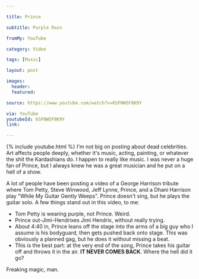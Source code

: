 ```yaml
---

title: Prince

subtitle: Purple Rain

fromMy: YouTube

category: Video

tags: [Music]

layout: post

images:
  header:
  featured:

source: https://www.youtube.com/watch?v=6SFNW5F8K9Y

via: YouTube
youtubeId: 6SFNW5F8K9Y
link:

---
```


{% include youtube.html %}
I'm not big on posting about dead celebrities. Art affects people deeply, whether it's music, acting, painting, or whatever the shit the Kardashians do.  I happen to really like music. I was never a huge fan of Prince, but I always knew he was a great musician and he put on a hell of a show.
 
A lot of people have been posting a video of a George Harrison tribute where Tom Petty, Steve Winwood, Jeff Lynne, Prince, and a Dhani Harrison play "While My Guitar Gently Weeps". Prince doesn't sing, but he plays the guitar solo.  A few things stand out in this video, to me:

 - Tom Petty is wearing purple, not Prince.  Weird.
 - Prince out-Jimi-Hendrixes Jimi Hendrix, without really trying.
 - About 4:40 in, Prince leans off the stage into the arms of a big guy who I assume is his bodyguard, then gets pushed back onto stage. This was obviously a planned gag, but he does it without missing a beat.
 - This is the best part: at the very end of the song, Prince takes his guitar off and throws it in the air.  **IT NEVER COMES BACK**.  Where the hell did it go?

Freaking magic, man.



